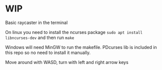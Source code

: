 # WIP

Basic raycaster in the terminal

On linux you need to install the ncurses package 
`sudo apt install libncurses-dev`
and then run `make`

Windows will need MinGW to run the makefile. PDcurses lib is included in this repo so no need to install it manually.

Move around with WASD, turn with left and right arrow keys